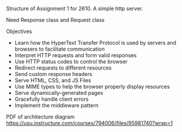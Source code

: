Structure of Assignment 1 for 2610. A simple http server.

Need Response class and Request class

Objectives

* Learn how the HyperText Transfer Protocol is used by servers and browsers to facilitate communication
* Interpret HTTP requests and form valid responses
* Use HTTP status codes to control the browser
* Redirect requests to different resources
* Send custom response headers
* Serve HTML, CSS, and JS Files
* Use MIME types to help the browser properly display resources
* Serve dynamically-generated pages
* Gracefully handle client errors
* Implement the middleware pattern

PDF of architecture diagram https://usu.instructure.com/courses/794006/files/95981740?wrap=1

